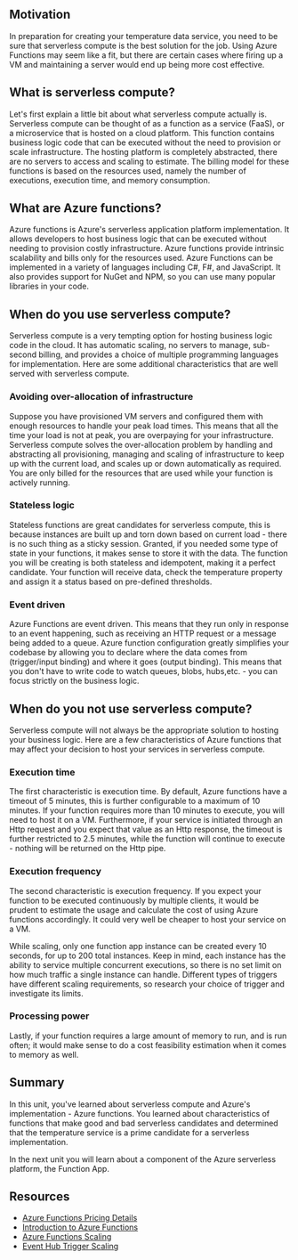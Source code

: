 ## Motivation

In preparation for creating your temperature data service, you need to be sure that serverless compute is the best solution for the job. Using Azure Functions may seem like a fit, but there are certain cases where firing up a VM and maintaining a server would end up being more cost effective.

## What is serverless compute?

Let's first explain a little bit about what serverless compute actually is. Serverless compute can be thought of as a function as a service (FaaS), or a microservice that is hosted on a cloud platform. This function contains business logic code that can be executed without the need to provision or scale infrastructure.  The hosting platform is completely abstracted, there are no servers to access and scaling to estimate. The billing model for these functions is based on the resources used, namely the number of executions, execution time, and memory consumption.

## What are Azure functions?

Azure functions is Azure's serverless application platform implementation. It allows developers to host business logic that can be executed without needing to provision costly infrastructure. Azure functions provide intrinsic scalability and bills only for the resources used.  Azure Functions can be implemented in a variety of languages including C#, F#, and JavaScript. It also provides support for NuGet and NPM, so you can use many popular libraries in your code.

## When do you use serverless compute?

Serverless compute is a very tempting option for hosting business logic code in the cloud. It has automatic scaling, no servers to manage, sub-second billing, and provides a choice of multiple programming languages for implementation. Here are some additional characteristics that are well served with serverless compute.

### Avoiding over-allocation of infrastructure

Suppose you have provisioned VM servers and configured them with enough resources to handle your peak load times. This means that all the time your load is not at peak, you are overpaying for your infrastructure. Serverless compute solves the over-allocation problem by handling and abstracting all provisioning, managing and scaling of infrastructure to keep up with the current load, and scales up or down automatically as required. You are only billed for the resources that are used while your function is actively running.

### Stateless logic

Stateless functions are great candidates for serverless compute, this is because instances are built up and torn down based on current load - there is no such thing as a sticky session. Granted, if you needed some type of state in your functions, it makes sense to store it with the data. The function you will be creating is both stateless and idempotent, making it a perfect candidate. Your function will receive data, check the temperature property and assign it a status based on pre-defined thresholds.

### Event driven

Azure Functions are event driven. This means that they run only in response to an event happening, such as receiving an HTTP request or a message being added to a queue. Azure function configuration greatly simplifies your codebase by allowing you to declare where the data comes from (trigger/input binding) and where it goes (output binding). This means that you don't have to write code to watch queues, blobs, hubs,etc. - you can focus strictly on the business logic.

## When do you not use serverless compute?

Serverless compute will not always be the appropriate solution to hosting your business logic. Here are a few characteristics of Azure functions that may affect your decision to host your services in serverless compute.

### Execution time

The first characteristic is execution time. By default, Azure functions have a timeout of 5 minutes, this is further configurable to a maximum of 10 minutes. If your function requires more than 10 minutes to execute, you will need to host it on a VM. Furthermore, if your service is initiated through an Http request and you expect that value as an Http response, the timeout is further restricted to 2.5 minutes, while the function will continue to execute - nothing will be returned on the Http pipe.

### Execution frequency

The second characteristic is execution frequency. If you expect your function to be executed continuously by multiple clients, it would be prudent to estimate the usage and calculate the cost of using Azure functions accordingly. It could very well be cheaper to host your service on a VM.

While scaling, only one function app instance can be created every 10 seconds, for up to 200 total instances. Keep in mind, each instance has the ability to service multiple concurrent executions, so there is no set limit on how much traffic a single instance can handle. Different types of triggers have different scaling requirements, so research your choice of trigger and investigate its limits.

### Processing power

Lastly, if your function requires a large amount of memory to run, and is run often; it would make sense to do a cost feasibility estimation when it comes to memory as well.

## Summary

In this unit, you've learned about serverless compute and Azure's implementation - Azure functions. You learned about characteristics of functions that make good and bad serverless candidates and determined that the temperature service is a prime candidate for a serverless implementation.

In the next unit you will learn about a component of the Azure serverless platform, the Function App.

## Resources

* [Azure Functions Pricing Details](https://azure.microsoft.com/en-us/pricing/details/functions/)
* [Introduction to Azure Functions](https://docs.microsoft.com/en-us/azure/azure-functions/functions-overview)
* [Azure Functions Scaling](https://docs.microsoft.com/en-us/azure/azure-functions/functions-scale)
* [Event Hub Trigger Scaling](https://docs.microsoft.com/en-us/azure/azure-functions/functions-bindings-event-hubs#trigger---scaling)
